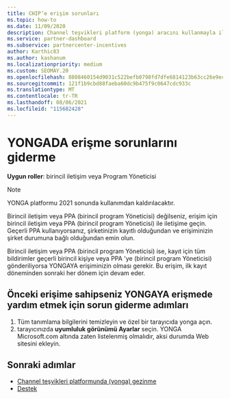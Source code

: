 ```yaml
---
title: CHIP’e erişim sorunları
ms.topic: how-to
ms.date: 11/09/2020
description: Channel teşvikleri platform (yonga) aracını kullanmayla ilgili sorunları gidermenize yardımcı olması için bu yönergeleri okuyun.
ms.service: partner-dashboard
ms.subservice: partnercenter-incentives
author: Karthic83
ms.author: kashanum
ms.localizationpriority: medium
ms.custom: SEOMAY.20
ms.openlocfilehash: 8808460154d9031c522befb0798fd7dfe6814123b63cc26e9ecb97f678cabbea
ms.sourcegitcommit: 121f1b9cbd88faeba60dc9b475f9c0647cdc933c
ms.translationtype: MT
ms.contentlocale: tr-TR
ms.lasthandoff: 08/06/2021
ms.locfileid: "115682428"
---
```

# <a name="troubleshoot-issues-with-accessing-chip"></a>YONGADA erişme sorunlarını giderme

**Uygun roller**: birincil iletişim veya Program Yöneticisi

>[!NOTE]
>YONGA platformu 2021 sonunda kullanımdan kaldırılacaktır.

Birincil iletişim veya PPA (birincil program Yöneticisi) değilseniz, erişim için birincil iletişim veya PPA (birincil program Yöneticisi) ile iletişime geçin. Geçerli PPA kullanıyorsanız, şirketinizin kayıtlı olduğundan ve erişiminizin şirket durumuna bağlı olduğundan emin olun.

Birincil iletişim veya PPA (birincil program Yöneticisi) ise, kayıt için tüm bildirimler geçerli birincil kişiye veya PPA 'ye (birincil program Yöneticisi) gönderiliyorsa YONGAYA erişiminizin olması gerekir. Bu erişim, ilk kayıt döneminden sonraki her dönem için devam eder.

## <a name="troubleshooting-steps-to-assist-with-accessing-chip-if-you-had-prior-access"></a>Önceki erişime sahipseniz YONGAYA erişmede yardım etmek için sorun giderme adımları

1. Tüm tanımlama bilgilerini temizleyin ve özel bir tarayıcıda yonga açın.
1. tarayıcınızda **uyumluluk görünümü Ayarlar** seçin. YONGA Microsoft.com altında zaten listelenmiş olmalıdır, aksi durumda Web sitesini ekleyin.

## <a name="next-steps"></a>Sonraki adımlar

- [Channel teşvikleri platformunda (yonga) gezinme](chip-intro.md)
- [Destek](report-problems-with-partner-center.md)